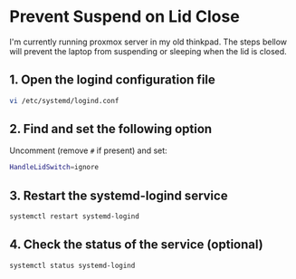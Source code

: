 # Prevent Suspend on Lid Close

I'm currently running proxmox server in my old thinkpad. The steps bellow will
prevent the laptop from suspending or sleeping when the lid is closed.

## 1. Open the logind configuration file

```bash
vi /etc/systemd/logind.conf
```

## 2. Find and set the following option

Uncomment (remove `#` if present) and set:

```bash
HandleLidSwitch=ignore
```

## 3. Restart the systemd-logind service

```bash
systemctl restart systemd-logind
```

## 4. Check the status of the service (optional)

```bash
systemctl status systemd-logind
```
